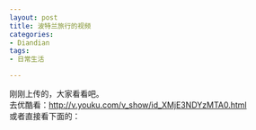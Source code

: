 ```yaml
---
layout: post
title: 波特兰旅行的视频
categories:
- Diandian
tags:
- 日常生活

---
```

刚刚上传的，大家看看吧。
<br />去优酷看：http://v.youku.com/v_show/id_XMjE3NDYzMTA0.html
<br />或者直接看下面的：
<br />